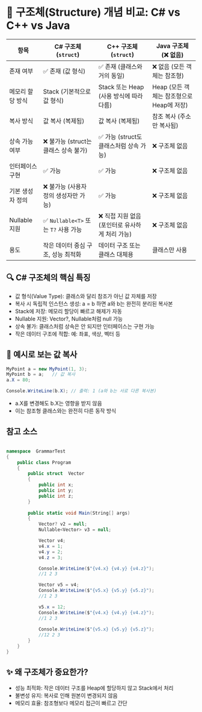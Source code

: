 # 🧱 구조체(Structure) 개념 비교: C# vs C++ vs Java

| 항목               | C# 구조체 (`struct`)                         | C++ 구조체 (`struct`)                         | Java 구조체 (❌ 없음)                  |
|--------------------|-------------------------------------------|--------------------------------------------|-------------------------------------------|
| 존재 여부          | ✅ 존재 (값 형식)                          | ✅ 존재 (클래스와 거의 동일)                   | ❌ 없음 (모든 객체는 참조형)              |
| 메모리 할당 방식   | Stack (기본적으로 값 형식)                   | Stack 또는 Heap (사용 방식에 따라 다름)        | Heap (모든 객체는 참조형으로 Heap에 저장) |
| 복사 방식          | 값 복사 (복제됨)                           | 값 복사 (복제됨)                               | 참조 복사 (주소만 복사됨)               |
| 상속 가능 여부     | ❌ 불가능 (struct는 클래스 상속 불가)         | ✅ 가능 (struct도 클래스처럼 상속 가능)         | ❌ 구조체 없음                         |
| 인터페이스 구현    | ✅ 가능                                    | ✅ 가능                                      | ❌ 구조체 없음                      |
| 기본 생성자 정의   | ❌ 불가능 (사용자 정의 생성자만 가능)         | ✅ 가능                                        | ❌ 구조체 없음                          |
| Nullable 지원      | ✅ `Nullable<T>` 또는 `T?` 사용 가능          | ❌ 직접 지원 없음 (포인터로 유사하게 처리 가능) | ❌ 구조체 없음                         |
| 용도               | 작은 데이터 중심 구조, 성능 최적화           | 데이터 구조 또는 클래스 대체용                 | 클래스만 사용                           |


## 🔍 C# 구조체의 핵심 특징
- 값 형식(Value Type): 클래스와 달리 참조가 아닌 값 자체를 저장
- 복사 시 독립적 인스턴스 생성: a = b 하면 a와 b는 완전히 분리된 복사본
- Stack에 저장: 메모리 할당이 빠르고 해제가 자동
- Nullable 지원: Vector?, Nullable<Vector>처럼 null 가능
- 상속 불가: 클래스처럼 상속은 안 되지만 인터페이스는 구현 가능
- 작은 데이터 구조에 적합: 예: 좌표, 색상, 벡터 등

## 🧠 예시로 보는 값 복사
```csharp
MyPoint a = new MyPoint(1, 3);
MyPoint b = a;   // 값 복사
a.X = 80;

Console.WriteLine(b.X); // 출력: 1 (a와 b는 서로 다른 복사본)
```

- a.X를 변경해도 b.X는 영향을 받지 않음
- 이는 참조형 클래스와는 완전히 다른 동작 방식


##  참고 소스
```csharp

namespace  GrammarTest
{
    public class Program
    {
        public struct  Vector
        {
            public int x;
            public int y;
            public int z;
        }
        
        public static void Main(String[] args)
        {
            Vector? v2 = null;
            Nullable<Vector> v3 = null;

            Vector v4;
            v4.x = 1;
            v4.y = 2;
            v4.z = 3;

            Console.WriteLine($"{v4.x} {v4.y} {v4.z}");
            //1 2 3

            Vector v5 = v4;
            Console.WriteLine($"{v5.x} {v5.y} {v5.z}");
            //1 2 3

            v5.x = 12;
            Console.WriteLine($"{v4.x} {v4.y} {v4.z}"); 
            //1 2 3
            
            Console.WriteLine($"{v5.x} {v5.y} {v5.z}");
            //12 2 3
        }
    }
}

```

## ✨ 왜 구조체가 중요한가?
- 성능 최적화: 작은 데이터 구조를 Heap에 할당하지 않고 Stack에서 처리
- 불변성 유지: 복사로 인해 원본이 변경되지 않음
- 메모리 효율: 참조형보다 메모리 접근이 빠르고 간단
